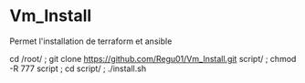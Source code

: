 # Vm_Install
Permet l'installation de terraform et ansible 

cd /root/ ; git clone https://github.com/Regu01/Vm_Install.git script/ ; chmod -R 777 script ; cd script/ ; ./install.sh

